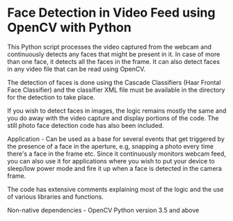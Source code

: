 # Face Detection in Video Feed using OpenCV with Python

This Python script processes the video captured from the webcam and continuously detects any faces that might be present in it. In case of more than one face, it detects all the faces in the frame. It can also detect faces in any video file that can be read using OpenCV. 

The detection of faces is done using the Cascade Classifiers (Haar Frontal Face Classifier) and the classifier XML file must be available in the directory for the detection to take place. 

If you wish to detect faces in images, the logic remains mostly the same and you do away with the video capture and display portions of the code. The still photo face detection code has also been included. 

Application - Can be used as a base for several events that get triggered by the presence of a face in the aperture, e.g, snapping a photo every time there's a face in the frame etc. Since it continuously monitors webcam feed, you can also use it for applications where you wish to put your device to sleep/low power mode and fire it up when a face is detected in the camera frame.

The code has extensive comments explaining most of the logic and the use of various libraries and functions. 

Non-native dependencies - OpenCV
Python version 3.5 and above
